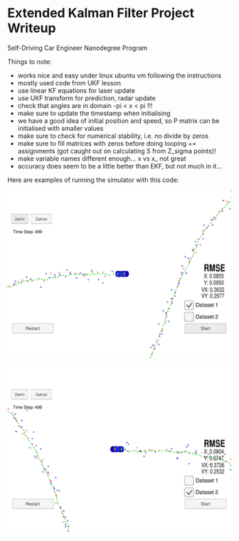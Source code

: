 # Extended Kalman Filter Project Writeup
Self-Driving Car Engineer Nanodegree Program

Things to note:
* works nice and easy under linux ubuntu vm following the instructions
* mostly used code from UKF lesson
* use linear KF equations for laser update
* use UKF transform for prediction, radar update
* check that angles are in domain -pi < x < pi !!!
* make sure to update the timestamp when initialising
* we have a good idea of initial position and speed, so P matrix can be initialised with smaller values
* make sure to check for numerical stability, i.e. no divide by zeros
* make sure to fill matrices with zeros before doing looping += assignments (got caught out on calculating S from Z_sigma points)!
* make variable names different enough... x vs x_ not great
* accuracy does seem to be a little better than EKF, but not much in it...

Here are examples of running the simulator with this code:

[//]: # (Image References)
[image1]: ./Screenshot.png
[image2]: ./Screenshot2.png

![alt text][image1]

![alt text][image2]

